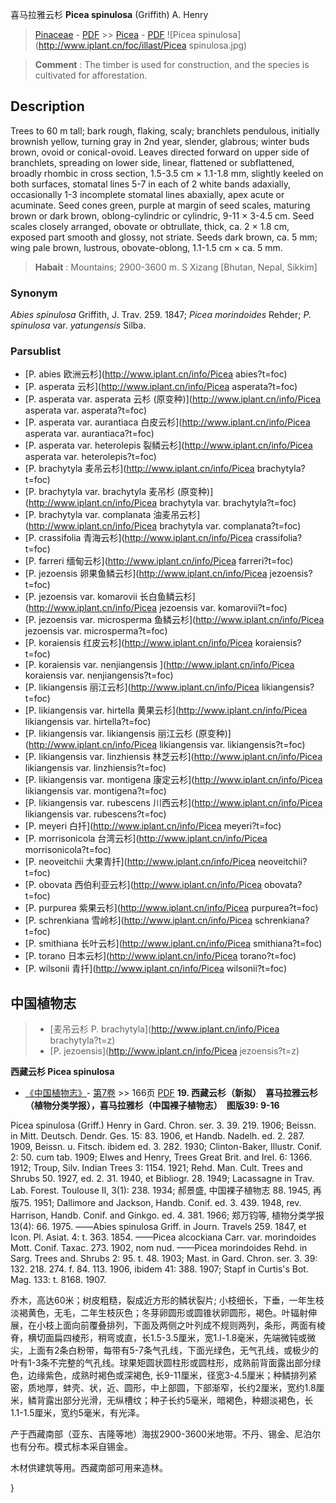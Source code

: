 喜马拉雅云杉 **Picea spinulosa** (Griffith) A. Henry

> [Pinaceae](http://www.iplant.cn/info/Pinaceae?t=foc) - [PDF](http://www.iplant.cn/foc/pdf/Pinaceae.pdf) >> [Picea](http://www.iplant.cn/info/Picea?t=foc) - [PDF](http://www.iplant.cn/foc/pdf/Picea.pdf)
![Picea spinulosa](http://www.iplant.cn/foc/illast/Picea spinulosa.jpg)

> **Comment** : 
> The timber is used for construction, and the species is cultivated for afforestation.

## Description

Trees to 60 m tall; bark rough, flaking, scaly; branchlets pendulous, initially brownish yellow, turning gray in 2nd year, slender, glabrous; winter buds brown, ovoid or conical-ovoid. Leaves directed forward on upper side of branchlets, spreading on lower side, linear, flattened or subflattened, broadly rhombic in cross section, 1.5-3.5 cm ×  1.1-1.8 mm, slightly keeled on both surfaces, stomatal lines 5-7 in each of 2 white bands adaxially, occasionally 1-3 incomplete stomatal lines abaxially, apex acute or acuminate. Seed cones green, purple at margin of seed scales, maturing brown or dark brown, oblong-cylindric or cylindric, 9-11 ×  3-4.5 cm. Seed scales closely arranged, obovate or obtrullate, thick, ca. 2 ×  1.8 cm, exposed part smooth and glossy, not striate. Seeds dark brown, ca. 5 mm; wing pale brown, lustrous, obovate-oblong, 1.1-1.5 cm ×  ca. 5 mm.

> **Habait** : 
> Mountains; 2900-3600 m. S Xizang [Bhutan, Nepal, Sikkim]

### Synonym
*Abies spinulosa* Griffith, J. Trav. 259. 1847; *Picea morindoides* Rehder; *P. spinulosa* var. *yatungensis* Silba.

### Parsublist

* [P.  abies  欧洲云杉](http://www.iplant.cn/info/Picea abies?t=foc)
* [P.  asperata  云杉](http://www.iplant.cn/info/Picea asperata?t=foc)
* [P.  asperata var. asperata  云杉 (原变种)](http://www.iplant.cn/info/Picea asperata var. asperata?t=foc)
* [P.  asperata var. aurantiaca  白皮云杉](http://www.iplant.cn/info/Picea asperata var. aurantiaca?t=foc)
* [P.  asperata var. heterolepis  裂鳞云杉](http://www.iplant.cn/info/Picea asperata var. heterolepis?t=foc)
* [P.  brachytyla  麦吊云杉](http://www.iplant.cn/info/Picea brachytyla?t=foc)
* [P.  brachytyla var. brachytyla  麦吊杉 (原变种)](http://www.iplant.cn/info/Picea brachytyla var. brachytyla?t=foc)
* [P.  brachytyla var. complanata  油麦吊云杉](http://www.iplant.cn/info/Picea brachytyla var. complanata?t=foc)
* [P.  crassifolia  青海云杉](http://www.iplant.cn/info/Picea crassifolia?t=foc)
* [P.  farreri  缅甸云杉](http://www.iplant.cn/info/Picea farreri?t=foc)
* [P.  jezoensis  卵果鱼鳞云杉](http://www.iplant.cn/info/Picea jezoensis?t=foc)
* [P.  jezoensis var. komarovii  长白鱼鳞云杉](http://www.iplant.cn/info/Picea jezoensis var. komarovii?t=foc)
* [P.  jezoensis var. microsperma  鱼鳞云杉](http://www.iplant.cn/info/Picea jezoensis var. microsperma?t=foc)
* [P.  koraiensis  红皮云杉](http://www.iplant.cn/info/Picea koraiensis?t=foc)
* [P.  koraiensis var. nenjiangensis  ](http://www.iplant.cn/info/Picea koraiensis var. nenjiangensis?t=foc)
* [P.  likiangensis  丽江云杉](http://www.iplant.cn/info/Picea likiangensis?t=foc)
* [P.  likiangensis var. hirtella  黄果云杉](http://www.iplant.cn/info/Picea likiangensis var. hirtella?t=foc)
* [P.  likiangensis var. likiangensis  丽江云杉 (原变种)](http://www.iplant.cn/info/Picea likiangensis var. likiangensis?t=foc)
* [P.  likiangensis var. linzhiensis  林芝云杉](http://www.iplant.cn/info/Picea likiangensis var. linzhiensis?t=foc)
* [P.  likiangensis var. montigena  康定云杉](http://www.iplant.cn/info/Picea likiangensis var. montigena?t=foc)
* [P.  likiangensis var. rubescens  川西云杉](http://www.iplant.cn/info/Picea likiangensis var. rubescens?t=foc)
* [P.  meyeri  白扦](http://www.iplant.cn/info/Picea meyeri?t=foc)
* [P.  morrisonicola  台湾云杉](http://www.iplant.cn/info/Picea morrisonicola?t=foc)
* [P.  neoveitchii  大果青扦](http://www.iplant.cn/info/Picea neoveitchii?t=foc)
* [P.  obovata  西伯利亚云杉](http://www.iplant.cn/info/Picea obovata?t=foc)
* [P.  purpurea  紫果云杉](http://www.iplant.cn/info/Picea purpurea?t=foc)
* [P.  schrenkiana  雪岭杉](http://www.iplant.cn/info/Picea schrenkiana?t=foc)
* [P.  smithiana  长叶云杉](http://www.iplant.cn/info/Picea smithiana?t=foc)
* [P.  torano  日本云杉](http://www.iplant.cn/info/Picea torano?t=foc)
* [P.  wilsonii  青扦](http://www.iplant.cn/info/Picea wilsonii?t=foc)

## 中国植物志

> * [麦吊云杉  P.  brachytyla](http://www.iplant.cn/info/Picea brachytyla?t=z)
> * [P.  jezoensis](http://www.iplant.cn/info/Picea jezoensis?t=z)

**西藏云杉 Picea spinulosa**

* [《中国植物志》](http://www.iplant.cn/frps)- [第7卷](http://www.iplant.cn/frps/vol/7) >> 166页 [PDF](http://www.iplant.cn/frps/pdf/7/166a.pdf)
**19. 西藏云杉（新拟）　喜马拉雅云杉（植物分类学报），喜马拉雅杉（中国裸子植物志）　图版39: 9-16**

Picea spinulosa (Griff.) Henry in Gard. Chron. ser. 3. 39. 219. 1906; Beissn. in Mitt. Deutsch. Dendr. Ges. 15: 83. 1906, et Handb. Nadelh. ed. 2. 287. 1909, Beissn. u. Fitsch. ibidem ed. 3. 282. 1930; Clinton-Baker, Illustr. Conif. 2: 50. cum tab. 1909; Elwes and Henry, Trees Great Brit. and Irel. 6: 1366. 1912; Troup, Silv. Indian Trees 3: 1154. 1921; Rehd. Man. Cult. Trees and Shrubs 50. 1927, ed. 2. 31. 1940, et Bibliogr. 28. 1949; Lacassagne in Trav. Lab. Forest. Toulouse II, 3(1): 238. 1934; 郝景盛, 中国裸子植物志 88. 1945, 再版75. 1951; Dallimore and Jackson, Handb. Conif. ed. 3. 439. 1948, rev. Harrison, Handb. Conif. and Ginkgo. ed. 4. 381. 1966; 郑万钧等, 植物分类学报 13(4): 66. 1975. ——Abies spinulosa Griff. in Journ. Travels 259. 1847, et Icon. Pl. Asiat. 4: t. 363. 1854. ——Picea alcockiana Carr. var. morindoides Mott. Conif. Taxac. 273. 1902, nom nud. ——Picea morindoides Rehd. in Sarg. Trees and. Shrubs 2: 95. t. 48. 1903; Mast. in Gard. Chron. ser. 3. 39: 132. 218. 274. f. 84. 113. 1906, ibidem 41: 388. 1907; Stapf in Curtis's Bot. Mag. 133: t. 8168. 1907.

乔木，高达60米；树皮粗糙，裂成近方形的鳞状裂片; 小枝细长，下垂，一年生枝淡褐黄色，无毛，二年生枝灰色；冬芽卵圆形或圆锥状卵圆形，褐色。叶辐射伸展，在小枝上面向前覆叠排列，下面及两侧之叶列成不规则两列，条形，两面有棱脊，横切面扁四棱形，稍弯或直，长1.5-3.5厘米，宽1.l-1.8毫米，先端微钝或微尖，上面有2条白粉带，每带有5-7条气孔线，下面光绿色，无气孔线，或极少的叶有1-3条不完整的气孔线。球果矩圆状圆柱形或圆柱形，成熟前背面露出部分绿色，边缘紫色，成熟时褐色或深褐色, 长9-11厘米，径宽3-4.5厘米；种鳞排列紧密，质地厚，蚌壳、状，近、圆形，中上部圆，下部渐窄，长约2厘米，宽约1.8厘米，鳞背露出部分光滑，无纵槽纹；种子长约5毫米，暗褐色，种翅淡褐色，长1.1-1.5厘米，宽约5毫米，有光泽。

产于西藏南部（亚东、吉隆等地）海拔2900-3600米地带。不丹、锡金、尼泊尔也有分布。模式标本采自锡金。

木材供建筑等用。西藏南部可用来造林。

}